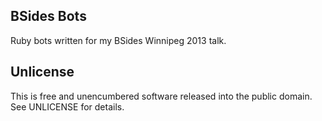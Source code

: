 ## BSides Bots

Ruby bots written for my BSides Winnipeg 2013 talk.

## Unlicense

This is free and unencumbered software released into the public domain. See UNLICENSE for details.
